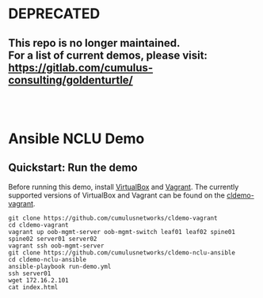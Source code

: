 # DEPRECATED
## This repo is no longer maintained.<br>For a list of current demos, please visit:<br>https://gitlab.com/cumulus-consulting/goldenturtle/<br><br><br>

Ansible NCLU Demo
=======================

Quickstart: Run the demo
------------------------
Before running this demo, install [VirtualBox](https://www.virtualbox.org/wiki/Download_Old_Builds) and [Vagrant](https://releases.hashicorp.com/vagrant/). The currently supported versions of VirtualBox and Vagrant can be found on the [cldemo-vagrant](https://github.com/cumulusnetworks/cldemo-vagrant).

    git clone https://github.com/cumulusnetworks/cldemo-vagrant
    cd cldemo-vagrant
    vagrant up oob-mgmt-server oob-mgmt-switch leaf01 leaf02 spine01 spine02 server01 server02
    vagrant ssh oob-mgmt-server
    git clone https://github.com/cumulusnetworks/cldemo-nclu-ansible
    cd cldemo-nclu-ansible
    ansible-playbook run-demo.yml
    ssh server01
    wget 172.16.2.101
    cat index.html
